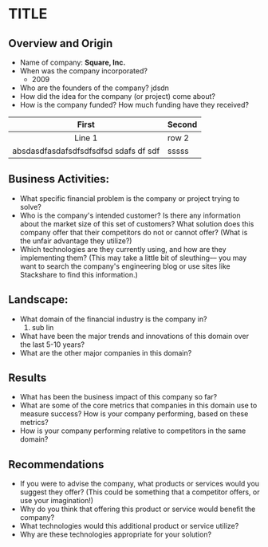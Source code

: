 # TITLE
## Overview and Origin
* Name of company: **Square, Inc.**
* When was the company incorporated?
    - 2009
* Who are the founders of the company?
jdsdn
* How did the idea for the company (or project) come about?
* How is the company funded? How much funding have they received?

| First | Second |
| :--: | -- |
| Line 1| row 2
| absdasdfasdafsdfsdfsdfsd sdafs df sdf | sssss|

## Business Activities:
* What specific financial problem is the company or project trying to solve?
* Who is the company's intended customer?  Is there any information about the market size of this set of customers?
What solution does this company offer that their competitors do not or cannot offer? (What is the unfair advantage they utilize?)
* Which technologies are they currently using, and how are they implementing them? (This may take a little bit of sleuthing–– you may want to search the company's engineering blog or use sites like Stackshare to find this information.)
## Landscape:
* What domain of the financial industry is the company in?
    1. sub lin
* What have been the major trends and innovations of this domain over the last 5-10 years?
* What are the other major companies in this domain?
## Results
* What has been the business impact of this company so far?
* What are some of the core metrics that companies in this domain use to measure success? How is your company performing, based on these metrics?
* How is your company performing relative to competitors in the same domain?
## Recommendations
* If you were to advise the company, what products or services would you suggest they offer? (This could be something that a competitor offers, or use your imagination!)
* Why do you think that offering this product or service would benefit the company?
* What technologies would this additional product or service utilize?
* Why are these technologies appropriate for your solution?

